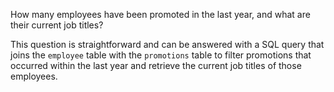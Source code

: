 <question>How many employees have been promoted in the last year, and what are their current job titles?</question>

This question is straightforward and can be answered with a SQL query that joins the `employee` table with the `promotions` table to filter promotions that occurred within the last year and retrieve the current job titles of those employees.